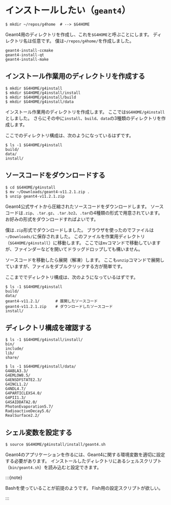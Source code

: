 # インストールしたい（``geant4``）

```console
$ mkdir ~/repos/g4home  # --> $G4HOME
```

Geant4用のディレクトリを作成し、これを``$G4HOME``と呼ぶことにします。
ディレクトリ名は任意です。
僕は``~/repos/g4home/``を作成しました。


```{toctree}
geant4-install-ccmake
geant4-install-qt
geant4-install-make
```

## インストール作業用のディレクトリを作成する

```console
$ mkdir $G4HOME/g4install
$ mkdir $G4HOME/g4install/install
$ mkdir $G4HOME/g4install/build
$ mkdir $G4HOME/g4install/data
```

インストール作業用のディレクトリを作成します。
ここでは``$G4HOME/g4install``としました。
さらにその中に``install``、``build``、``data``の3種類のディレクトリを作成します。

ここでのディレクトリ構成は、次のようになっているはずです。

```console
$ ls -1 $G4HOME/g4install
build/
data/
install/
```

## ソースコードをダウンロードする

```console
$ cd $G4HOME/g4install
$ mv ~/Downloads/geant4-v11.2.1.zip .
$ unzip geant4-v11.2.1.zip
```

Geant4公式サイトから圧縮されたソースコードをダウンロードします。
ソースコードは``.zip``、``.tar.gz``、``.tar.bz2``、``.tar``の4種類の形式で用意されています。
お好みの形式をダウンロードすればよいです。

僕は``.zip``形式でダウンロードしました。
ブラウザを使ったのでファイルは``~/Downloads/``に保存されました。
このファイルを作業用ディレクトリ（``$G4HOME/g4install``）に移動します。
ここでは``mv``コマンドで移動していますが、ファインダーなどを開いてドラッグドロップしても構いません。

ソースコードを移動したら展開（解凍）します。
ここも``unzip``コマンドで展開していますが、ファイルをダブルクリックする方が簡単です。

ここまででディレクトリ構成は、次のようになっているはずです。

```console
$ ls -1 $G4HOME/g4install
build/
data/
geant4-v11.2.1/       # 展開したソースコード
geant4-v11.2.1.zip    # ダウンロードしたソースコード
install/
```

## ディレクトリ構成を確認する

```console
$ ls -1 $G4HOME/g4install/install/
bin/
include/
lib/
share/

$ ls -1 $G4HOME/g4install/data/
G4ABLA3.3/
G4EMLOW8.5/
G4ENSDFSTATE2.3/
G4INCL1.2/
G4NDL4.7/
G4PARTICLEXS4.0/
G4PII1.3/
G4SAIDDATA2.0/
PhotonEvaporation5.7/
RadioactiveDecay5.6/
RealSurface2.2/
```

## シェル変数を設定する

```console
$ source $G4HOME/g4install/install/geant4.sh
```

Geant4のアプリケーションを作るには、Geant4に関する環境変数を適切に設定する必要があります。
インストールしたディレクトリにあるシェルスクリプト（``bin/geant4.sh``）を読み込むと設定できます。

:::{note}

Bashを使っていることが前提のようです。
Fish用の設定スクリプトが欲しい。

:::
